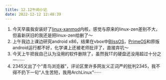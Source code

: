 ```yaml
---
title: 12.12午间小记
date: 2022-12-12 12:48:39
---
```


1. 今天早晨我安装好了[linux-xanmod](https://www.xanmod.org/)内核，感觉与原来的linux-zen差别不大，但喜新厌旧的我还是把linux-zen给删了～
2. 上午我边上课边研究android x86，结果在vbox中[BlissOS](https://blissos.org/)，[PrimeOS](https://www.primeos.in/)和原版android运行都不好，化学课上还被老师批评了，直接弃坑～
3. 今天上午把我自己认为没用的软件删除了，虽然我1T的硬盘还没用超过十分之一······
4. 2345又出了个“青鸟浏览器”，评论区里许多网友义正词严的批判2345，我不得不扔下一句“人生苦短，我用ArchLinux”······